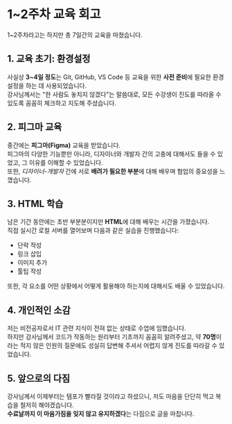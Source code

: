 # 1~2주차 교육 회고

1~2주차라고는 하지만 총 7일간의 교육을 마쳤습니다.

## **1. 교육 초기: 환경설정**

사실상 **3~4일 정도**는 Git, GitHub, VS Code 등 교육을 위한 **사전 준비**에 필요한 환경설정을 하는 데 사용되었습니다.  
강사님께서는 "한 사람도 놓치지 않겠다"는 말씀대로, 모든 수강생이 진도를 따라올 수 있도록 꼼꼼히 체크하고 지도해 주셨습니다.

## **2. 피그마 교육**

중간에는 **피그마(Figma)** 교육을 받았습니다.  
피그마의 다양한 기능뿐만 아니라, 디자이너와 개발자 간의 고충에 대해서도 들을 수 있었고, 그 이유를 이해할 수 있었습니다.  
또한, _디자이너-개발자_ 간에 서로 **배려가 필요한 부분**에 대해 배우며 협업의 중요성을 느꼈습니다.

## **3. HTML 학습**

남은 기간 동안에는 초반 부분분이지만 **HTML**에 대해 배우는 시간을 가졌습니다.  
직접 실시간 로컬 서버를 열어보며 다음과 같은 실습을 진행했습니다:

- 단락 작성
- 링크 삽입
- 이미지 추가
- 툴팁 작성

또한, 각 요소를 어떤 상황에서 어떻게 활용해야 하는지에 대해서도 배울 수 있었습니다.

## **4. 개인적인 소감**

저는 비전공자로서 IT 관련 지식이 전혀 없는 상태로 수업에 임했습니다.  
하지만 강사님께서 코드가 작동하는 원리부터 기초까지 꼼꼼히 알려주셨고, 약 **70명**이라는 적지 않은 인원의 질문에도 성실히 답변해 주셔서 어렵지 않게 진도를 따라갈 수 있었습니다.

## **5. 앞으로의 다짐**

강사님께서 이제부터는 템포가 빨라질 것이라고 하셨으니, 저도 마음을 단단히 먹고 복습을 철저히 해야겠습니다.  
**수료날까지 이 마음가짐을 잊지 않고 유지하겠다**는 다짐으로 글을 마칩니다.
